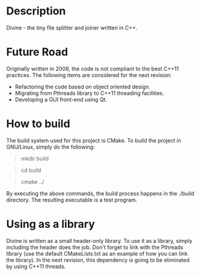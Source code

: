 # Description
Divine - the tiny file splitter and joiner written in C++.

# Future Road
Originally written in 2009, the code is not compliant to the best C++11 practices. The following items are considered for the next revision:
* Refactoring the code based on object oriented design.
* Migrating from Pthreads library to C++11 threading facilities.
* Developing a GUI front-end using Qt.

# How to build
The build system used for this project is CMake. To build the project in GNU/Linux, simply do the following:
  > mkdir build
  
  > cd build
  
  > cmake ../
  
By executing the above commands, the build process happens in the ./build directory. The resulting executable is a test program.

# Using as a library
Divine is written as a small header-only library. To use it as a library, simply including the header does the job. Don't forget to link with the Pthreads library (use the default CMakeLists.txt as an example of how you can link the library). In the next revision, this dependency is going to be eliminated by using C++11 threads.
